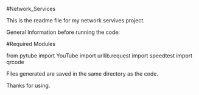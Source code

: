 #Network_Services

This is the readme file for my network servives project.

General Information before running the code:

#Required Modules

from pytube import YouTube
import urllib.request
import speedtest
import qrcode

Files generated are saved in the same directory as the code.

Thanks for using.
